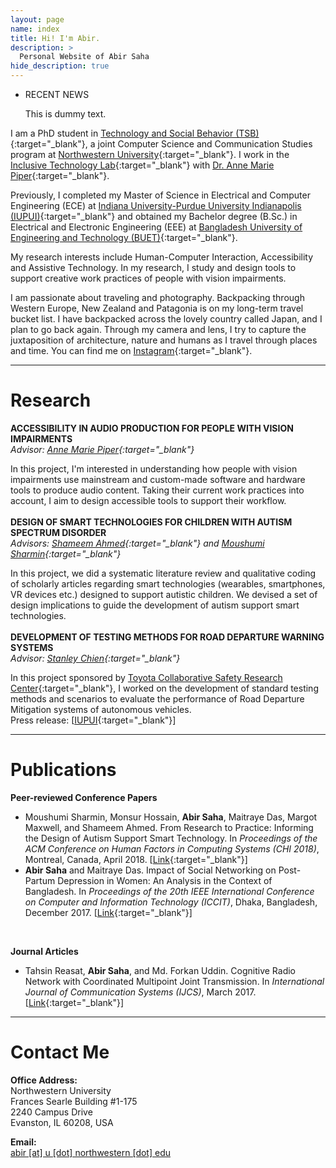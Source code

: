 ```yaml
---
layout: page
name: index
title: Hi! I'm Abir.
description: >
  Personal Website of Abir Saha
hide_description: true
---
```


<ul class="collapsible" data-collapsible="accordion">
  <li>
    <div class="collapsible-header">RECENT NEWS</div>
    <div class="collapsible-body">
      <p>This is dummy text.</p>
    </div>
  </li>
</ul>

I am a PhD student in [Technology and Social Behavior (TSB)](http://tsb.northwestern.edu/){:target="_blank"}, a joint Computer Science and Communication Studies program at [Northwestern University](http://www.northwestern.edu/){:target="_blank"}. I work in the [Inclusive Technology Lab](http://inclusive.northwestern.edu/){:target="_blank"} with [Dr. Anne Marie Piper](http://ampiper.soc.northwestern.edu/){:target="_blank"}.  

Previously, I completed my Master of Science in Electrical and Computer Engineering (ECE) at [Indiana University-Purdue University Indianapolis (IUPUI)](http://www.iupui.edu){:target="_blank"} and obtained my Bachelor degree (B.Sc.) in Electrical and Electronic Engineering (EEE) at [Bangladesh University of Engineering and Technology (BUET)](http://www.buet.ac.bd/){:target="_blank"}.  

My research interests include Human-Computer Interaction, Accessibility and Assistive Technology. In my research, I study and design tools to support creative work practices of people with vision impairments.  

I am passionate about traveling and photography. Backpacking through Western Europe, New Zealand and Patagonia is on my long-term travel bucket list. I have backpacked across the lovely country called Japan, and I plan to go back again. Through my camera and lens, I try to capture the juxtaposition of architecture, nature and humans as I travel through places and time. You can find me on [Instagram](http://instagram.com/abirsaha_){:target="_blank"}.

---
# Research

**ACCESSIBILITY IN AUDIO PRODUCTION FOR PEOPLE WITH VISION IMPAIRMENTS**  
*Advisor: [Anne Marie Piper](https://ampiper.soc.northwestern.edu/){:target="_blank"}*

In this project, I'm interested in understanding how people with vision impairments use mainstream and custom-made software and hardware tools to produce audio content. Taking their current work practices into account, I aim to design accessible tools to support their workflow.  
<br/>
**DESIGN OF SMART TECHNOLOGIES FOR CHILDREN WITH AUTISM SPECTRUM DISORDER**    
*Advisors: [Shameem Ahmed](https://facultyweb.cs.wwu.edu/~ahmeds/){:target="_blank"}  and  [Moushumi Sharmin](https://facultyweb.cs.wwu.edu/~sharmim/){:target="_blank"}*

In this project, we did a systematic literature review and qualitative coding of scholarly articles regarding smart technologies (wearables, smartphones, VR devices etc.) designed to support autistic children. We devised a set of design implications to guide the development of autism support smart technologies.  
<br/>
**DEVELOPMENT OF TESTING METHODS FOR ROAD DEPARTURE WARNING SYSTEMS**  
*Advisor: [Stanley Chien](https://et.iupui.edu/people/schien){:target="_blank"}*

In this project sponsored by  [Toyota Collaborative Safety Research Center](https://www.toyota.com/csrc/){:target="_blank"}, I worked on the development of standard testing methods and scenarios to evaluate the performance of Road Departure Mitigation systems of autonomous vehicles.  
Press release: [[IUPUI](https://news.iu.edu/stories/2017/06/iupui/releases/20-tasi-toyota-autonomous-vehicles.html){:target="_blank"}]

---
# Publications

**Peer-reviewed  Conference Papers**
 - Moushumi Sharmin, Monsur Hossain, **Abir Saha**, Maitraye Das, Margot Maxwell, and Shameem Ahmed. From Research to Practice: Informing the Design of Autism Support Smart Technology. In *Proceedings of the ACM Conference on Human Factors in Computing Systems (CHI 2018)*, Montreal, Canada, April 2018. [[Link](https://dl.acm.org/doi/10.1145/3359293){:target="_blank"}]
 - **Abir Saha** and Maitraye Das. Impact of Social Networking on Post-Partum Depression in Women: An Analysis in the Context of Bangladesh. In *Proceedings of the 20th IEEE International Conference on Computer and Information Technology (ICCIT)*, Dhaka, Bangladesh, December 2017. [[Link](https://doi.org/10.1109/ICCITECHN.2017.8281831){:target="_blank"}]  
<br>

**Journal Articles**

 - Tahsin Reasat, **Abir Saha**, and Md. Forkan Uddin. Cognitive Radio Network with Coordinated Multipoint Joint Transmission. In *International Journal of Communication Systems (IJCS)*, March 2017. [[Link](http://onlinelibrary.wiley.com/doi/10.1002/dac.3310/abstract){:target="_blank"}]  

---
# Contact Me

**Office Address:**  
Northwestern University  
Frances Searle Building  #1-175  
2240 Campus Drive  
Evanston, IL 60208, USA

**Email:**  
<ins>abir [at] u [dot] northwestern [dot] edu<ins/>
